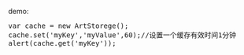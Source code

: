 
demo:
<pre>
var cache = new ArtStorege();
cache.set('myKey','myValue',60);//设置一个缓存有效时间1分钟
alert(cache.get('myKey'));
</pre>
